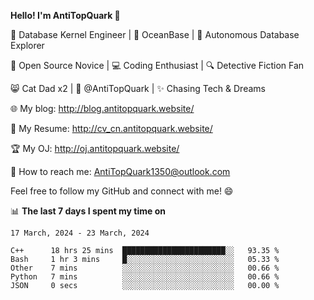
**Hello! I'm AntiTopQuark 👋**

🔧 Database Kernel Engineer | 🌊 OceanBase | 🤖 Autonomous Database Explorer

🌱 Open Source Novice | 💻 Coding Enthusiast | 🔍 Detective Fiction Fan

😸 Cat Dad x2 | 🎉 @AntiTopQuark | ✨ Chasing Tech & Dreams

🌐 My blog: http://blog.antitopquark.website/

📄 My Resume: http://cv_cn.antitopquark.website/

🏆 My OJ: http://oj.antitopquark.website/

📧 How to reach me: AntiTopQuark1350@outlook.com

Feel free to follow my GitHub and connect with me! 😄

📊 **The last 7 days I spent my time on** 

<!--START_SECTION:waka-->
```text
17 March, 2024 - 23 March, 2024

C++      18 hrs 25 mins  ███████████████████████░░   93.35 % 
Bash     1 hr 3 mins     █░░░░░░░░░░░░░░░░░░░░░░░░   05.33 % 
Other    7 mins          ░░░░░░░░░░░░░░░░░░░░░░░░░   00.66 % 
Python   7 mins          ░░░░░░░░░░░░░░░░░░░░░░░░░   00.66 % 
JSON     0 secs          ░░░░░░░░░░░░░░░░░░░░░░░░░   00.00 %
```
<!--END_SECTION:waka-->


